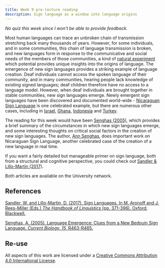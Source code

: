 ```yaml
---
title: Week 9 pre-lecture reading
description: Sign language as a window into language origins
---
```


*No quiz this week since I won't be able to provide feedback.*

Most human languages can trace an unbroken chain of transmission stretching back many thousands of years. However, for some individuals, and in some communities, this chain of language transmission is broken, and new languages form in response to the communicative and social needs of the members of those communities, a kind of [natural experiment](https://en.wikipedia.org/wiki/Natural_experiment) which potential provides unique insights into the origins of language. The emergence of new sign languages provides a striking example of language creation. Deaf individuals cannot access the spoken language of their community, and in many communities, hearing people lack knowledge of existing signed languages; deaf children therefore have no access to a language model. However, when deaf individuals are brought together in stable communities, new sign languages emerge. Newly emergent sign languages have been discovered and documented world-wide - [Nicaraguan Sign Language](https://en.wikipedia.org/wiki/Nicaraguan_Sign_Language) is one celebrated example, but there are numerous other cases, including in [Israel](https://en.wikipedia.org/wiki/Al-Sayyid_Bedouin_Sign_Language), [Ghana](https://en.wikipedia.org/wiki/Adamorobe_Sign_Language), [Indonesia](https://en.wikipedia.org/wiki/Kata_Kolok) and [Turkey](https://en.wikipedia.org/wiki/Central_Taurus_Sign_Language). 

The reading for this week would have been [Senghas (2005)](https://doi.org/10.1016/j.cub.2005.06.018), which provides a brief summary of the circumstances in which new sign languages emerge, and some interesting thoughts on critical social factors in the creation of new sign languages. The author, [Ann Senghas](https://barnard.edu/profiles/ann-senghas), does important work on Nicaraguan Sign Language, another celebrated case of the creation of a new language in real time. 

If you want a fairly detailed but manageable primer on sign language, both from a structural and cognitive perspective, you could check out [Sandler & Lillo-Martin (2017)](https://doi.org/10.1002/9781119072256.ch18). 

Both articles are available on the University network.

## References


[Sandler, W. and Lillo-Martin, D. (2017). Sign Languages. In M. Aronoff and J. Rees-Miller (Eds.) <i>The Handbook of Linguistics</i> (pp. 371-396). Oxford: Blackwell.](https://doi.org/10.1002/9781119072256.ch18)

[Senghas, A. (2005). Language Emergence: Clues from a New Bedouin Sign Language. <i>Current Biology, 15,</i> R463-R465.](https://doi.org/10.1016/j.cub.2005.06.018)


## Re-use

All aspects of this work are licensed under a [Creative Commons Attribution 4.0 International License](http://creativecommons.org/licenses/by/4.0/).
